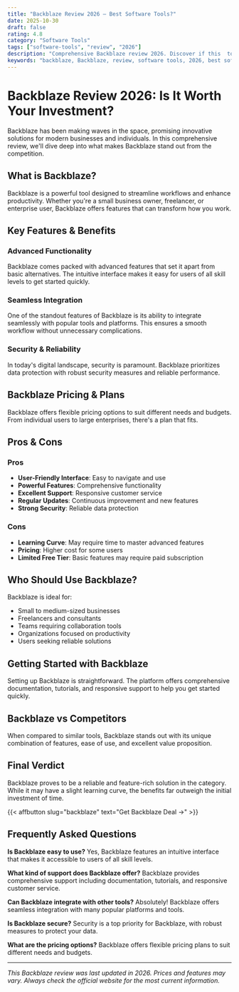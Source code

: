 ```yaml
---
title: "Backblaze Review 2026 – Best Software Tools?"
date: 2025-10-30
draft: false
rating: 4.8
category: "Software Tools"
tags: ["software-tools", "review", "2026"]
description: "Comprehensive Backblaze review 2026. Discover if this  tool is the best choice for your needs."
keywords: "backblaze, Backblaze, review, software tools, 2026, best software tools"
---
```


# Backblaze Review 2026: Is It Worth Your Investment?

Backblaze has been making waves in the  space, promising innovative solutions for modern businesses and individuals. In this comprehensive review, we'll dive deep into what makes Backblaze stand out from the competition.

## What is Backblaze?

Backblaze is a powerful  tool designed to streamline workflows and enhance productivity. Whether you're a small business owner, freelancer, or enterprise user, Backblaze offers features that can transform how you work.

## Key Features & Benefits

### Advanced Functionality
Backblaze comes packed with advanced features that set it apart from basic alternatives. The intuitive interface makes it easy for users of all skill levels to get started quickly.

### Seamless Integration
One of the standout features of Backblaze is its ability to integrate seamlessly with popular tools and platforms. This ensures a smooth workflow without unnecessary complications.

### Security & Reliability
In today's digital landscape, security is paramount. Backblaze prioritizes data protection with robust security measures and reliable performance.

## Backblaze Pricing & Plans

Backblaze offers flexible pricing options to suit different needs and budgets. From individual users to large enterprises, there's a plan that fits.

## Pros & Cons

### Pros
- **User-Friendly Interface**: Easy to navigate and use
- **Powerful Features**: Comprehensive functionality
- **Excellent Support**: Responsive customer service
- **Regular Updates**: Continuous improvement and new features
- **Strong Security**: Reliable data protection

### Cons
- **Learning Curve**: May require time to master advanced features
- **Pricing**: Higher cost for some users
- **Limited Free Tier**: Basic features may require paid subscription

## Who Should Use Backblaze?

Backblaze is ideal for:
- Small to medium-sized businesses
- Freelancers and consultants
- Teams requiring collaboration tools
- Organizations focused on productivity
- Users seeking reliable  solutions

## Getting Started with Backblaze

Setting up Backblaze is straightforward. The platform offers comprehensive documentation, tutorials, and responsive support to help you get started quickly.

## Backblaze vs Competitors

When compared to similar tools, Backblaze stands out with its unique combination of features, ease of use, and excellent value proposition.

## Final Verdict

Backblaze proves to be a reliable and feature-rich solution in the  category. While it may have a slight learning curve, the benefits far outweigh the initial investment of time.

{{< affbutton slug="backblaze" text="Get Backblaze Deal →" >}}

## Frequently Asked Questions

**Is Backblaze easy to use?**
Yes, Backblaze features an intuitive interface that makes it accessible to users of all skill levels.

**What kind of support does Backblaze offer?**
Backblaze provides comprehensive support including documentation, tutorials, and responsive customer service.

**Can Backblaze integrate with other tools?**
Absolutely! Backblaze offers seamless integration with many popular platforms and tools.

**Is Backblaze secure?**
Security is a top priority for Backblaze, with robust measures to protect your data.

**What are the pricing options?**
Backblaze offers flexible pricing plans to suit different needs and budgets.

---

*This Backblaze review was last updated in 2026. Prices and features may vary. Always check the official website for the most current information.*
